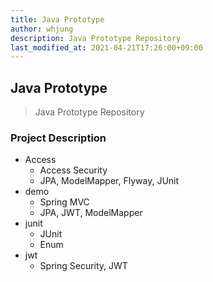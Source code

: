 ```yaml
---
title: Java Prototype
author: whjung
description: Java Prototype Repository
last_modified_at: 2021-04-21T17:26:00+09:00
---
```


## Java Prototype ##

> Java Prototype Repository

### Project Description ###

- Access
  - Access Security
  - JPA, ModelMapper, Flyway, JUnit
- demo
  - Spring MVC
  - JPA, JWT, ModelMapper
- junit
  - JUnit
  - Enum
- jwt
  - Spring Security, JWT
